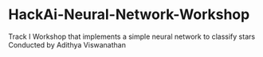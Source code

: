 # HackAi-Neural-Network-Workshop
Track I Workshop that implements a simple neural network to classify stars\
Conducted by Adithya Viswanathan
